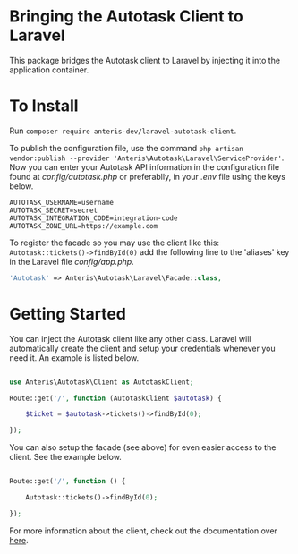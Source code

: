 # Bringing the Autotask Client to Laravel
This package bridges the Autotask client to Laravel by injecting it into the application container.

# To Install
Run `composer require anteris-dev/laravel-autotask-client`.

To publish the configuration file, use the command `php artisan vendor:publish --provider 'Anteris\Autotask\Laravel\ServiceProvider'`. Now you can enter your Autotask API information in the configuration file found at _config/autotask.php_ or preferablly, in your _.env_ file using the keys below.

```
AUTOTASK_USERNAME=username
AUTOTASK_SECRET=secret
AUTOTASK_INTEGRATION_CODE=integration-code
AUTOTASK_ZONE_URL=https://example.com
```

To register the facade so you may use the client like this: `Autotask::tickets()->findById(0)` add the following line to the 'aliases' key in the Laravel file _config/app.php_.

```php
'Autotask' => Anteris\Autotask\Laravel\Facade::class,
```

# Getting Started
You can inject the Autotask client like any other class. Laravel will automatically create the client and setup your credentials whenever you need it. An example is listed below.

```php

use Anteris\Autotask\Client as AutotaskClient;

Route::get('/', function (AutotaskClient $autotask) {

    $ticket = $autotask->tickets()->findById(0);

});

```

You can also setup the facade (see above) for even easier access to the client. See the example below.

```php

Route::get('/', function () {

    Autotask::tickets()->findById(0);

});

```

For more information about the client, check out the documentation over [here](https://github.com/anteris-dev/autotask-client).
